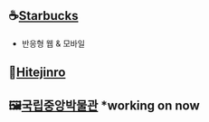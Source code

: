 ## ☕[Starbucks](https://youbine.github.io/Webpage_CloneCoding/Starbucks/index.html)

- 반응형 웹 & 모바일

## 🍺[Hitejinro](https://youbine.github.io/Webpage_CloneCoding/Hitejinro/index.html)

## 🖼[국립중앙박물관](https://youbine.github.io/Webpage_CloneCoding/Museum/index.html) \*working on now
